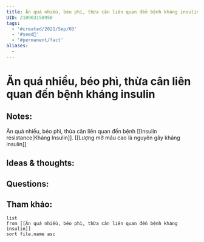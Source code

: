 ```yaml
---
title: Ăn quá nhiều, béo phì, thừa cân liên quan đến bệnh kháng insulin
UID: 210903150950
tags:
  - '#created/2021/Sep/03'
  - '#seed🥜'
  - '#permanent/fact'
aliases:
  - 
---
```

# Ăn quá nhiều, béo phì, thừa cân liên quan đến bệnh kháng insulin

## Notes:
Ăn quá nhiều, béo phì, thừa cân liên quan đến bệnh [[Insulin resistance|Kháng Insulin]]. [[Lượng mỡ máu cao là nguyên gây kháng insulin]]

## Ideas & thoughts:

## Questions:


## Tham khảo:
```dataview
list
from [[Ăn quá nhiều, béo phì, thừa cân liên quan đến bệnh kháng insulin]]
sort file.name asc
```